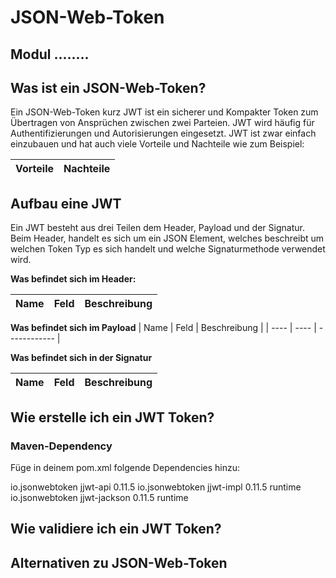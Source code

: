 # JSON-Web-Token

## Modul ........

## Was ist ein JSON-Web-Token?

Ein JSON-Web-Token kurz JWT ist ein sicherer und Kompakter Token zum Übertragen von Ansprüchen zwischen zwei Parteien. JWT wird häufig für Authentifizierungen und Autorisierungen eingesetzt. JWT ist zwar einfach einzubauen und hat auch viele Vorteile und Nachteile wie zum Beispiel:

| Vorteile | Nachteile |
| -------- | --------- |




## Aufbau eine JWT
Ein JWT besteht aus drei Teilen dem Header, Payload und der Signatur. Beim Header, handelt es sich um ein JSON Element, welches beschreibt um welchen Token Typ es sich handelt und welche Signaturmethode verwendet wird. 

**Was befindet sich im Header:**

| Name | Feld | Beschreibung |
| ---- | ---- | ------------ |

**Was befindet sich im  Payload**
| Name | Feld | Beschreibung |
| ---- | ---- | ------------ |

**Was befindet sich in der Signatur**

| Name | Feld | Beschreibung |
| ---- | ---- | ------------ |



## Wie erstelle ich ein JWT Token?

### Maven-Dependency

Füge in deinem pom.xml folgende Dependencies hinzu:

 <dependency>
            <groupId>io.jsonwebtoken</groupId>
            <artifactId>jjwt-api</artifactId>
            <version>0.11.5</version>
        </dependency>
        <dependency>
            <groupId>io.jsonwebtoken</groupId>
            <artifactId>jjwt-impl</artifactId>
            <version>0.11.5</version>
            <scope>runtime</scope>
        </dependency>
        <dependency>
            <groupId>io.jsonwebtoken</groupId>
            <artifactId>jjwt-jackson</artifactId>
            <version>0.11.5</version>
            <scope>runtime</scope>
        </dependency>





## Wie validiere ich ein JWT Token?



## Alternativen zu JSON-Web-Token

